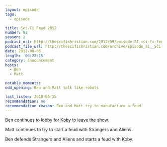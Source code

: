 ```yaml
---
layout: episode
tags:
  - episode

title: Sci-Fi Feud 2012
number: 81
season: 2
podcast_url: http://thescifichristian.com/2012/09/episode-81-sci-fi-feud-2012/
podcast_file_url: http://thescifichristian.com/archive/Episode_81__Sci-Fi_Feud_2012.mp3
date: 2012-09-06
length: '00:22:15'
category: announcement
hosts:
  - Ben
  - Matt

notable_moments:
odd_opening: Ben and Matt talk like robots

last_listen: 2018-06-15
recommendation: no
recommendation_reason: Ben and Matt try to manufacture a feud.
---
```

Ben continues to lobby for Koby to leave the show.

Matt continues to try to start a feud with Strangers and Aliens.

Ben defends Strangers and Aliens and starts a feud with Koby.